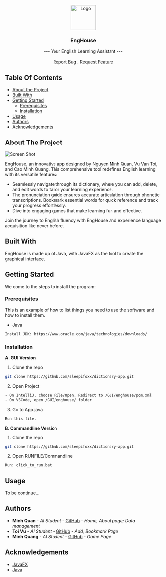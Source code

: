 <br/>
<p align="center">
  <a href="https://github.com/sleepifoxx/dictionary-app">
    <img src="https://github.com/sleepifoxx/dictionary-app/assets/129663036/558d7feb-ca20-4fff-98ac-16be66a549c2" alt="Logo" width="80" height="80">
  </a>

  <h3 align="center">EngHouse</h3>

  <p align="center">
    --- Your English Learning Assistant ---
    <br/>
    <br/>
    <a href="https://github.com/sleepifoxx/dictionary-app/issues">Report Bug</a>
    .
    <a href="https://github.com/sleepifoxx/dictionary-app/issues">Request Feature</a>
  </p>
</p>

## Table Of Contents

* [About the Project](#about-the-project)
* [Built With](#built-with)
* [Getting Started](#getting-started)
  * [Prerequisites](#prerequisites)
  * [Installation](#installation)
* [Usage](#usage)
* [Authors](#authors)
* [Acknowledgements](#acknowledgements)

## About The Project

![Screen Shot](https://github.com/sleepifoxx/dictionary-app/assets/129663036/dfd8071f-c166-4d4f-9839-759abea478b8)

EngHouse, an innovative app designed by Nguyen Minh Quan, Vu Van Toi, and Cao Minh Quang.
This comprehensive tool redefines English learning with its versatile features:
* Seamlessly navigate through its dictionary, where you can add, delete, and edit words to tailor your learning experience. 
* The pronunciation guide ensures accurate articulation through phonetic transcriptions. Bookmark essential words for quick reference and track your progress effortlessly. 
* Dive into engaging games that make learning fun and effective. 

Join the journey to English fluency with EngHouse and experience language acquisition like never before. 

## Built With

EngHouse is made up of Java, with JavaFX as the tool to create the graphical interface.

## Getting Started

We come to the steps to install the program:

### Prerequisites

This is an example of how to list things you need to use the software and how to install them.

* Java

```sh
Install JDK: https://www.oracle.com/java/technologies/downloads/
```

### Installation

**A. GUI Version**
1. Clone the repo

```sh
git clone https://github.com/sleepifoxx/dictionary-app.git
```

2. Open Project

```sh
- On IntelliJ, choose File/Open. Redirect to /GUI/enghouse/pom.xml
- On VSCode, open /GUI/enghouse/ folder
```

3. Go to App.java

```sh
Run this file.
```

**B. Commandline Version**
1. Clone the repo

```sh
git clone https://github.com/sleepifoxx/dictionary-app.git
```

2. Open RUNFILE/Commandline

```sh
Run: click_to_run.bat
```

## Usage

To be continue...

## Authors

* **Minh Quan** - *AI Student* - [GitHub](https://github.com/sleepifoxx) - *Home, About page; Data management*
* **Toi Vu** - *AI Student* - [GitHub](https://github.com/toivuvan) - *Add, Bookmark Page*
* **Minh Quang** - *AI Student* - [GitHub](https://github.com/quang011105) - *Game Page*

## Acknowledgements

* [JavaFX](https://openjfx.io/)
* [Java](https://www.java.com/en/)
